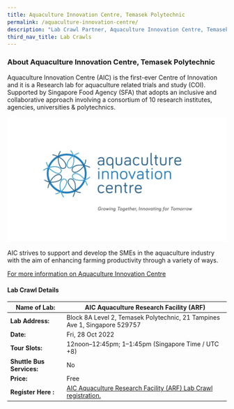 ```yaml
---
title: Aquaculture Innovation Centre, Temasek Polytechnic
permalink: /aquaculture-innovation-centre/
description: "Lab Crawl Partner, Aquaculture Innovation Centre, Temasek Polytechnic "
third_nav_title: Lab Crawls
---
```

### **About Aquaculture Innovation Centre, Temasek Polytechnic** 

Aquaculture Innovation Centre (AIC) is the first-ever Centre of Innovation and it is a Research lab for aquaculture related trials and study (COI). Supported by Singapore Food Agency (SFA) that adopts an inclusive and collaborative approach involving a consortium of 10 research institutes, agencies, universities & polytechnics.

![Aquaculture Innovation Centre SWITCH 2022](/images/AIC%20Logo%20Krishnasamy%20Susila.jpg)


AIC strives to support and develop the SMEs in the aquaculture industry with the aim of enhancing farming productivity through a variety of ways.

[For more information on Aquaculture Innovation Centre](https://www.tp.edu.sg/aic)
 
#### **Lab Crawl Details**

| **Name of Lab:** | AIC Aquaculture Research Facility (ARF) |
| -------- | -------- |
| **Lab Address:** | Block 8A Level 2, Temasek Polytechnic, 21 Tampines Ave 1, Singapore 529757 |
|**Date:** | Fri, 28 Oct 2022 |
|**Tour Slots:** | 12noon–12:45pm; 1–1:45pm (Singapore Time / UTC +8) |
|**Shuttle Bus Services:** | No |
|**Price:** | Free |
|**Register Here :** | [AIC Aquaculture Research Facility (ARF) Lab Crawl registration.](https://docs.google.com/forms/d/1VR3NZ3x-fYyjXbZqxjmZh1v-MYzvpwA73Aj11FfVV9I/viewform?edit_requested=true) |